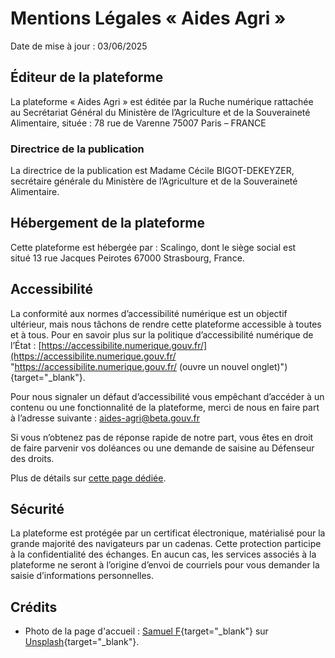 # Mentions Légales « Aides Agri »

Date de mise à jour : 03/06/2025

## Éditeur de la plateforme

La plateforme « Aides Agri » est éditée par la Ruche numérique rattachée au Secrétariat Général du Ministère de l’Agriculture et de la Souveraineté Alimentaire, située :
78 rue de Varenne 75007 
Paris – FRANCE

### Directrice de la publication

La directrice de la publication est Madame Cécile BIGOT-DEKEYZER, secrétaire générale du Ministère de l’Agriculture et de la Souveraineté Alimentaire.

## Hébergement de la plateforme

Cette plateforme est hébergée par :
Scalingo, dont le siège social est situé 13 rue Jacques Peirotes 67000 Strasbourg, France.

## Accessibilité

La conformité aux normes d’accessibilité numérique est un objectif ultérieur, mais nous tâchons de rendre cette plateforme accessible à toutes et à tous. Pour en savoir plus sur la politique d’accessibilité numérique de l’État : [https://accessibilite.numerique.gouv.fr/](https://accessibilite.numerique.gouv.fr/ "https://accessibilite.numerique.gouv.fr/ (ouvre un nouvel onglet)"){target="_blank"}. 

Pour nous signaler un défaut d’accessibilité vous empêchant d’accéder à un contenu ou une fonctionnalité de la plateforme, merci de nous en faire part à l’adresse suivante : [aides-agri@beta.gouv.fr](mailto:aides-agri@beta.gouv.fr) 

Si vous n’obtenez pas de réponse rapide de notre part, vous êtes en droit de faire parvenir vos doléances ou une demande de saisine au Défenseur des droits.

Plus de détails sur [cette page dédiée](declaration-accessibilite).

## Sécurité

La plateforme est protégée par un certificat électronique, matérialisé pour la grande majorité des navigateurs par un cadenas. Cette protection participe à la confidentialité des échanges. En aucun cas, les services associés à la plateforme ne seront à l’origine d’envoi de courriels pour vous demander la saisie d’informations personnelles.

## Crédits

- Photo de la page d'accueil : [Samuel F](https://unsplash.com/fr/@samuel_f "Samuel F (ouvre un nouvel onglet)"){target="_blank"} sur [Unsplash](https://unsplash.com/ "Unsplash (ouvre un nouvel onglet)"){target="_blank"}.
